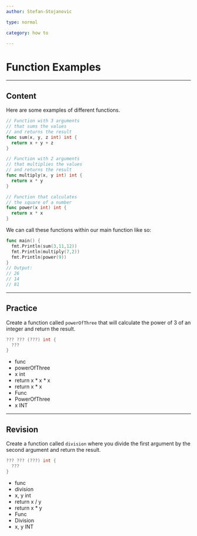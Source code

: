 ```yaml
---
author: Stefan-Stojanovic

type: normal

category: how to

---
```


# Function Examples

---
## Content

Here are some examples of different functions.
```go
// Function with 3 arguments 
// that sums the values 
// and returns the result
func sum(x, y, z int) int {
  return x + y + z
}

// Function with 2 arguments 
// that multiplies the values 
// and returns the result
func multiply(x, y int) int {
  return x * y
}

// Function that calculates 
// the square of a number
func power(x int) int {
  return x * x
}
```

We can call these functions within our main function like so:
```go
func main() {
  fmt.Println(sum(3,11,12))
  fmt.Println(multiply(7,2))
  fmt.Println(power(9))
}
// Output:
// 26
// 14
// 81
```

---
## Practice

Create a function called `powerOfThree` that will calculate the power of 3 of an integer and return the result.

```go
??? ??? (???) int {
  ???
}
```

- func
- powerOfThree
- x int
- return x * x * x
- return x * x
- Func
- PowerOfThree
- x INT

---
## Revision

Create a function called `division` where you divide the first argument by the second argument and return the result.
```go
??? ??? (???) int {
  ???
}
```

- func
- division
- x, y int
- return x / y
- return x * y
- Func
- Division
- x, y INT